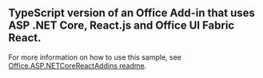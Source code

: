 ## TypeScript version of an Office Add-in that uses ASP .NET Core, React.js and Office UI Fabric React.

For more information on how to use this sample, see [Office.ASP.NETCoreReactAddins readme](../readme.md).
